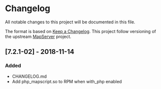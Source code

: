 # Changelog
All notable changes to this project will be documented in this file.

The format is based on [Keep a Changelog](https://keepachangelog.com/en/1.0.0/).
This project follow versioning of the upstream [MapServer](https://github.com/mapserver/mapserver) project.

## [7.2.1-02] - 2018-11-14
### Added
- CHANGELOG.md
- Add php_mapscript.so to RPM when with_php enabled
